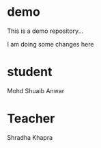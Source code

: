 # demo
This is a demo repository...

I am doing some changes here

# student 
Mohd Shuaib Anwar

# Teacher 
Shradha Khapra
